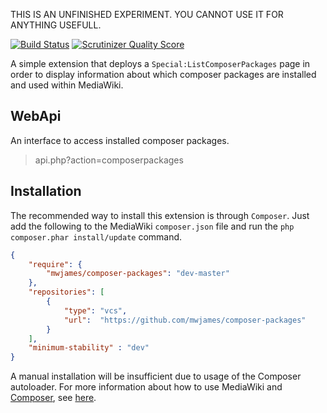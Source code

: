 THIS IS AN UNFINISHED EXPERIMENT. YOU CANNOT USE IT FOR ANYTHING USEFULL.


[![Build Status](https://travis-ci.org/mwjames/composer-packages.png?branch=master)](https://travis-ci.org/mwjames/composer-packages)
[![Scrutinizer Quality Score](https://scrutinizer-ci.com/g/mwjames/composer-packages/badges/quality-score.png?s=e683de3d75d834ef510a9fe21ebdc9bceb6c4b9c)](https://scrutinizer-ci.com/g/mwjames/composer-packages/)

A simple extension that deploys a <code>Special:ListComposerPackages</code> page in order to display information about which composer packages are installed and used within MediaWiki.

## WebApi
An interface to access installed composer packages.

> api.php?action=composerpackages

## Installation
The recommended way to install this extension is through `Composer`. Just add the following to the MediaWiki ``composer.json`` file and run the ``php composer.phar install/update`` command.

```json
{
	"require": {
		"mwjames/composer-packages": "dev-master"
	},
	"repositories": [
		{
			"type": "vcs",
			"url":  "https://github.com/mwjames/composer-packages"
		}
	],
	"minimum-stability" : "dev"
}
```
A manual installation will be insufficient due to usage of the Composer autoloader. For more information about how to use MediaWiki and [Composer][composer], see [here][mwcomposer].

[composer]: http://getcomposer.org/
[mwcomposer]: https://www.mediawiki.org/wiki/Composer
